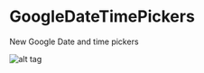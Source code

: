 GoogleDateTimePickers
=====================

New Google Date and time pickers

![alt tag](https://raw.github.com/Mirkoddd/GoogleDateTimePickers/tree/master/extras/image_1.png)